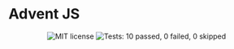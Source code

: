 # Advent JS

<p align="center">

<img src="https://img.shields.io/badge/license-MIT-green" alt="MIT license">

<img src="https://img.shields.io/badge/test-✔_10_|_✘_0_|_➟_0-brightgreen" alt="Tests: 10 passed, 0 failed, 0 skipped">

</p>
